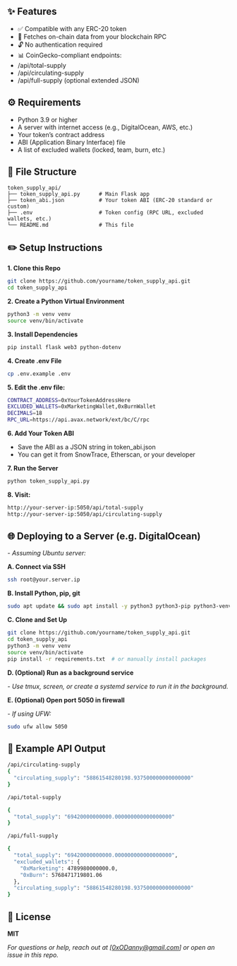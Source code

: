 ## **✨ Features**
- ✅ Compatible with any ERC-20 token
- 🔄 Fetches on-chain data from your blockchain RPC
- 🔓 No authentication required
- 📊 CoinGecko-compliant endpoints:
- /api/total-supply
- /api/circulating-supply
- /api/full-supply (optional extended JSON)


## **⚙️ Requirements**
- Python 3.9 or higher
- A server with internet access (e.g., DigitalOcean, AWS, etc.)
- Your token’s contract address
- ABI (Application Binary Interface) file
- A list of excluded wallets (locked, team, burn, etc.)


## **📁 File Structure**
```
token_supply_api/
├── token_supply_api.py      # Main Flask app
├── token_abi.json           # Your token ABI (ERC-20 standard or custom)
├── .env                     # Token config (RPC URL, excluded wallets, etc.)
└── README.md                # This file
```


## **✏️ Setup Instructions**

**1. Clone this Repo**
```bash
git clone https://github.com/yourname/token_supply_api.git
cd token_supply_api
```

**2. Create a Python Virtual Environment**
```bash
python3 -m venv venv
source venv/bin/activate
```

**3. Install Dependencies**
```bash
pip install flask web3 python-dotenv
```

**4. Create .env File**
```bash
cp .env.example .env
```


**5. Edit the .env file:**
```bash
CONTRACT_ADDRESS=0xYourTokenAddressHere
EXCLUDED_WALLETS=0xMarketingWallet,0xBurnWallet
DECIMALS=18
RPC_URL=https://api.avax.network/ext/bc/C/rpc
```

**6. Add Your Token ABI**
- Save the ABI as a JSON string in token_abi.json
- You can get it from SnowTrace, Etherscan, or your developer

**7. Run the Server**
```bash
python token_supply_api.py
```

**8. Visit:**
```bash
http://your-server-ip:5050/api/total-supply
http://your-server-ip:5050/api/circulating-supply
```


## **🌐 Deploying to a Server (e.g. DigitalOcean)**

*- Assuming Ubuntu server:*

**A. Connect via SSH**
```bash
ssh root@your.server.ip
```
**B. Install Python, pip, git**
```bash
sudo apt update && sudo apt install -y python3 python3-pip python3-venv git
```
**C. Clone and Set Up**
```bash
git clone https://github.com/yourname/token_supply_api.git
cd token_supply_api
python3 -m venv venv
source venv/bin/activate
pip install -r requirements.txt  # or manually install packages
```
**D. (Optional) Run as a background service**

*- Use tmux, screen, or create a systemd service to run it in the background.*

**E. (Optional) Open port 5050 in firewall**

*- If using UFW:*
```bash
sudo ufw allow 5050
```


## **🤔 Example API Output**
```bash
/api/circulating-supply
{
  "circulating_supply": "58861548280198.937500000000000000"
}
```
```bash
/api/total-supply

{
  "total_supply": "69420000000000.000000000000000000"
}
```
```bash
/api/full-supply

{
  "total_supply": "69420000000000.000000000000000000",
  "excluded_wallets": {
    "0xMarketing": 4789980000000.0,
    "0xBurn": 5768471719801.06
  },
  "circulating_supply": "58861548280198.937500000000000000"
}
```


## **🌟 License**

**MIT**

*For questions or help, reach out at [0xODanny@gmail.com] or open an issue in this repo.*

